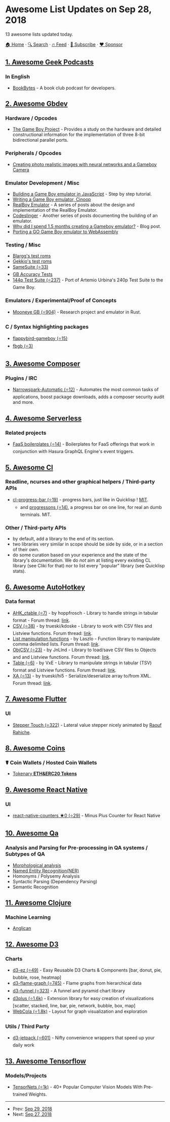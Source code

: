 # Awesome List Updates on Sep 28, 2018

13 awesome lists updated today.

[🏠 Home](/README.md) · [🔍 Search](https://www.trackawesomelist.com/search/) · [🔥 Feed](https://www.trackawesomelist.com/rss.xml) · [📮 Subscribe](https://trackawesomelist.us17.list-manage.com/subscribe?u=d2f0117aa829c83a63ec63c2f&id=36a103854c) · [❤️  Sponsor](https://github.com/sponsors/theowenyoung)



## [1. Awesome Geek Podcasts](/content/ayr-ton/awesome-geek-podcasts/README.md)

### In English

*   [BookBytes](https://www.orbit.fm/bookbytes/) - A book club podcast for developers.

## [2. Awesome Gbdev](/content/gbdev/awesome-gbdev/README.md)

### Hardware / Opcodes

*   [The Game Boy Project](http://marc.rawer.de/Gameboy/Docs/GBProject.pdf) - Provides a study on the hardware and detailed constructional information for the implementation of three 8-bit bidirectional parallel ports.

### Peripherals / Opcodes

*   [Creating photo realistic images with neural networks and a Gameboy Camera](http://www.pinchofintelligence.com/photorealistic-neural-network-gameboy/)

### Emulator Development / Misc

*   [Building a Game Boy emulator in JavaScript](http://imrannazar.com/gameboy-Emulation-in-JavaScript) - Step by step tutorial.
*   [Writing a Game Boy emulator, Cinoop](https://cturt.github.io/cinoop.html)
*   [RealBoy Emulator](https://realboyemulator.wordpress.com/posts/) - A series of posts about the design and implementation of the RealBoy Emulator.
*   [Codeslinger](http://www.codeslinger.co.uk/pages/projects/gameboy.html) - Another series of posts documenting the building of an emulator.
*   [Why did I spend 1.5 months creating a Gameboy emulator?](http://blog.rekawek.eu/2017/02/09/coffee-gb/) - Blog post.
*   [Porting a GO Game Boy emulator to WebAssembly](https://djhworld.github.io/post/2018/09/21/i-ported-my-gameboy-color-emulator-to-webassembly/)

### Testing / Misc

*   [Blargg's test roms](http://gbdev.gg8.se/files/roms/blargg-gb-tests/)
*   [Gekkio's test roms](https://gekkio.fi/files/mooneye-gb/latest/)
*   [SameSuite (⭐33)](https://github.com/LIJI32/SameSuite)
*   [GB Accuracy Tests](http://tasvideos.org/EmulatorResources/GBAccuracyTests.html)
*   [144p Test Suite (⭐237)](https://github.com/pinobatch/240p-test-mini/tree/master/gameboy) - Port of Artemio Urbina's 240p Test Suite to the Game Boy.

### Emulators / Experimental/Proof of Concepts

*   [Mooneye GB (⭐904)](https://github.com/Gekkio/mooneye-gb) - Research project and emulator in Rust.

### C / Syntax highlighting packages

*   [flappybird-gameboy (⭐15)](https://github.com/pashutk/flappybird-gameboy)
*   [fbgb (⭐3)](https://github.com/gb-archive/fbgb)

## [3. Awesome Composer](/content/jakoch/awesome-composer/README.md)

### Plugins / IRC

*   [Narrowspark-Automatic (⭐12)](https://github.com/narrowspark/automatic) - Automates the most common tasks of applications, boost package downloads, adds a composer security audit and more.

## [4. Awesome Serverless](/content/pmuens/awesome-serverless/README.md)

### Related projects

*   [FaaS boilerplates (⭐14)](https://github.com/hasura/cloud-functions-boilerplates) - Boilerplates for FaaS offerings that work in conjunction with Hasura GraphQL Engine's event triggers.

## [5. Awesome Cl](/content/CodyReichert/awesome-cl/README.md)

### Readline, ncurses and other graphical helpers / Third-party APIs

*   [cl-progress-bar (⭐19)](https://github.com/sirherrbatka/cl-progress-bar/) - progress bars, just like in Quicklisp ! [MIT](https://opensource.org/licenses/MIT).
    *   and [progressons (⭐14)](https://github.com/vindarel/progressons), a progress bar on one line, for real an dumb terminals. MIT.

### Other / Third-party APIs

*   by default, add a library to the end of its section.
*   two libraries very similar in scope should be side by side, or in a
    section of their own.
*   do some curation based on your experience and the state of the
    library's documentation. We do *not* aim at listing every existing
    CL library (see Cliki for that) nor to list every
    "popular" library (see Quicklisp stats).

## [6. Awesome AutoHotkey](/content/ahkscript/awesome-AutoHotkey/README.md)

### Data format

*   [AHK\_ctable (⭐7)](https://github.com/hoppfrosch/AHK_cTable) - by hoppfrosch - Library to handle strings in tabular format - Forum thread: [link](https://autohotkey.com/board/topic/61256-object-table/://autohotkey.com/board/topic/61256-object-table/page-2?\&#entry467816).
*   [CSV (⭐38)](https://github.com/hi5/CSV) - by trueski/kdoske - Library to work with CSV files and Listview functions. Forum thread: [link](https://autohotkey.com/boards/viewtopic.php?f=6\&t=34853).
*   [List manipulation functions](http://www.hars.us/SW/List.ahk) - by Laszlo - Function library to manipulate comma delimited lists. Forum thread: [link](https://autohotkey.com/board/topic/3020-list-manipulation-functions/).
*   [ObjCSV (⭐23)](https://github.com/JnLlnd/ObjCSV/) - by JnLlnd - Library to load/save CSV files to Objects and  and Listview functions. Forum thread: [link](https://autohotkey.com/boards/viewtopic.php?f=6\&t=41).
*   [Table (⭐6)](https://github.com/Jim-VxE/AHK-Lib-Table) - by VxE - Library to manipulate strings in tabular (TSV) format  and Listview functions. Forum thread: [link](https://autohotkey.com/board/topic/61540-lib-string-based-table-manipulation-v028/).
*   [XA (⭐13)](https://github.com/hi5/XA) - by trueski/hi5 - Serialize/deserialize array to/from XML. Forum thread: [link](https://autohotkey.com/boards/viewtopic.php?f=6\&t=34849).

## [7. Awesome Flutter](/content/Solido/awesome-flutter/README.md)

### UI

*   [Stepper Touch (⭐322)](https://github.com/Rahiche/stepper_touch) <!--stargazers:Rahiche/stepper_touch--> - Lateral value stepper nicely animated by [Raouf Rahiche](https://github.com/Rahiche).

## [8. Awesome Coins](/content/Zheaoli/awesome-coins/README.md)

### ☤ Coin Wallets / Hosted Coin Wallets

*   [Tokenary **ETH\&ERC20 Tokens**](https://www.tokenary.io/)

## [9. Awesome React Native](/content/jondot/awesome-react-native/README.md)

### UI

*   [react-native-counters ★0 (⭐29)](https://github.com/yasaricli/react-native-counters) - Minus Plus Counter for React Native

## [10. Awesome Qa](/content/seriousran/awesome-qa/README.md)

### Analysis and Parsing for Pre-processing in QA systems / Subtypes of QA

*   [Morphological analysis](https://www.cs.bham.ac.uk/\~pjh/sem1a5/pt2/pt2_intro_morphology.html)
*   [Named Entity Recognition(NER)](https://github.com/seriousran/awesome-qa/blob/master/README.md/mds/named-entity-recognition.md)
*   Homonyms / Polysemy Analysis
*   Syntactic Parsing (Dependency Parsing)
*   Semantic Recognition

## [11. Awesome Clojure](/content/razum2um/awesome-clojure/README.md)

### Machine Learning

*   [Anglican](https://probprog.github.io/anglican/)

## [12. Awesome D3](/content/wbkd/awesome-d3/README.md)

### Charts

*   [d3-ez (⭐49)](https://github.com/jamesleesaunders/d3-ez) - Easy Reusable D3 Charts & Components \[bar, donut, pie, bubble, rose, heatmap]
*   [d3-flame-graph (⭐745)](https://github.com/spiermar/d3-flame-graph) - Flame graphs from hierarchical data
*   [d3-funnel (⭐323)](https://github.com/jakezatecky/d3-funnel) - A funnel and pyramid chart library
*   [d3plus (⭐1.6k)](https://github.com/alexandersimoes/d3plus) - Extension library for easy creation of visualizations \[scatter, stacked, line, bar, pie, network, bubble, box, map]
*   [WebCola (⭐1.8k)](https://github.com/tgdwyer/WebCola) - Layout for graph visualization and exploration

### Utils / Third Party

*   [d3-jetpack (⭐601)](https://github.com/gka/d3-jetpack) - Nifty convenience wrappers that speed up your daily work

## [13. Awesome Tensorflow](/content/jtoy/awesome-tensorflow/README.md)

### Models/Projects

*   [TensorNets (⭐1k)](https://github.com/taehoonlee/tensornets) - 40+ Popular Computer Vision Models With Pre-trained Weights.

---

- Prev: [Sep 29, 2018](/content/2018/09/29/README.md)
- Next: [Sep 27, 2018](/content/2018/09/27/README.md)